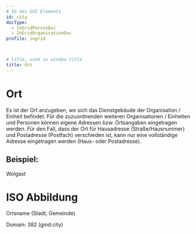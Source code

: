```yaml
---
# ID des GUI Elements
id: city
docType: 
  - InGridPersonDoc
  - InGridOrganisationDoc
profile: ingrid



# title, used as window title
title: Ort
---
```


# Ort

Es ist der Ort anzugeben, wo sich das Dienstgebäude der Organisation / Einheit befindet. Für die zuzuordnenden weiteren Organisationen / Einheiten und Personen können eigene Adressen bzw. Ortsangaben eingetragen werden. Für den Fall, dass der Ort für Hausadresse (Straße/Hausnummer) und Postadresse (Postfach) verschieden ist, kann nur eine vollständige Adresse eingetragen werden (Haus- oder Postadresse).

## Beispiel:

Wolgast

# ISO Abbildung

Ortsname (Stadt, Gemeinde)

Domain: 382 (gmd:city)
